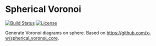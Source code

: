 Spherical Voronoi
=================

[![Build Status](https://secure.travis-ci.org/RomanAkberov/spherical_voronoi.svg?branch=master)](https://travis-ci.org/RomanAkberov/spherical_voronoi)
[![License](https://img.shields.io/badge/license-MIT-blue.svg)](https://raw.githubusercontent.com/RomanAkberov/spherical-voronoi/master/LICENSE)

Generate Voronoi diagrams on sphere. Based on https://github.com/x-w/spherical_voronoi_core.

